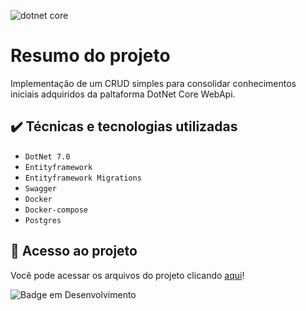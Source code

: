 
![dotnet core](https://github.com/osvaldsoza/ApiFuncional/assets/9426175/d37ca7ac-d286-4008-8b34-1ae05886d42f)

# Resumo do projeto
Implementação de um CRUD simples para consolidar conhecimentos iniciais adquiridos da paltaforma DotNet Core WebApi.

## ✔️ Técnicas e tecnologias utilizadas
- ``DotNet 7.0``
- ``Entityframework``
- ``Entityframework Migrations``
- ``Swagger``
- ``Docker``
- ``Docker-compose``
- ``Postgres``

## 📁 Acesso ao projeto
Você pode acessar os arquivos do projeto clicando [aqui](https://github.com/osvaldsoza/ApiFuncional)!


![Badge em Desenvolvimento](http://img.shields.io/static/v1?label=STATUS&message=EM%20DESENVOLVIMENTO&color=GREEN&style=for-the-badge)

 
